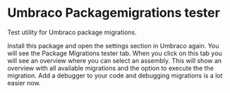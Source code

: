 # Umbraco Packagemigrations tester
Test utility for Umbraco package migrations.

Install this package and open the settings section in Umbraco again. You will see the Package Migrations tester tab. When you click on this tab you will see an overview where you can select an assembly. This will show an overview with all available migrations and the option to execute the the migration. Add a debugger to your code and debugging migrations is a lot easier now.
